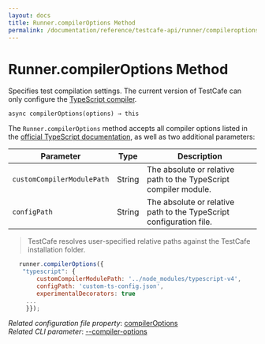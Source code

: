 ```yaml
---
layout: docs
title: Runner.compilerOptions Method
permalink: /documentation/reference/testcafe-api/runner/compileroptions.html
---
```

# Runner.compilerOptions Method

Specifies test compilation settings. The current version of TestCafe can only configure the [TypeScript compiler](../../../guides/concepts/typescript-and-coffeescript.md#customize-compiler-options).

```text
async compilerOptions(options) → this
```

The `Runner.compilerOptions` method accepts all compiler options listed in the [official TypeScript documentation](https://www.typescriptlang.org/docs/handbook/compiler-options.html), as well as two additional parameters:

Parameter | Type   | Description
--------- | ------ | ---------------------
`customCompilerModulePath` |  String | The absolute or relative path to the TypeScript compiler module.
`configPath` | String | The absolute or relative path to the TypeScript configuration file.

> TestCafe resolves user-specified relative paths against the TestCafe installation folder.

```js
   runner.compilerOptions({
    "typescript": {
        customCompilerModulePath: '../node_modules/typescript-v4',
        configPath: 'custom-ts-config.json',
        experimentalDecorators: true
     ...
     }});
 ```

*Related configuration file property*: [compilerOptions](../../configuration-file.md#compileroptions)  
*Related CLI parameter*: [--compiler-options](../../command-line-interface.md#--compiler-options)
